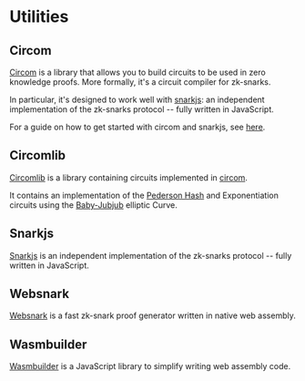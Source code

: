 # Utilities

## Circom

[Circom](https://github.com/iden3/circom) is a library that allows you to build circuits to be used in zero knowledge proofs. More formally, it's a circuit compiler for zk-snarks.

In particular, it's designed to work well with [snarkjs](https://github.com/iden3/snarkjs): an independent implementation of the zk-snarks protocol -- fully written in JavaScript.

For a guide on how to get started with circom and snarkjs, see [here](../../guides/circom-and-snarkjs.md).

## Circomlib

[Circomlib](https://github.com/iden3/circomlib) is a library containing circuits implemented in [circom](zksnarks/utilities/circom.md).

It contains an implementation of the [Pederson Hash](https://github.com/iden3/iden3-docs/blob/master/source/iden3_repos/research/publications/zkproof-standards-workshop-2/pedersen-hash/pedersen.rst) and Exponentiation circuits using the [Baby-Jubjub](https://github.com/iden3/iden3-docs/blob/master/source/iden3_repos/research/publications/zkproof-standards-workshop-2/baby-jubjub/baby-jubjub.rst) elliptic Curve.

## Snarkjs

[Snarkjs](https://github.com/iden3/snarkjs) is an independent implementation of the zk-snarks protocol -- fully written in JavaScript.

## Websnark

[Websnark](https://github.com/iden3/websnark) is a fast zk-snark proof generator written in native web assembly.

## Wasmbuilder

[Wasmbuilder](https://github.com/iden3/wasmbuilder) is a JavaScript library to simplify writing web assembly code.



